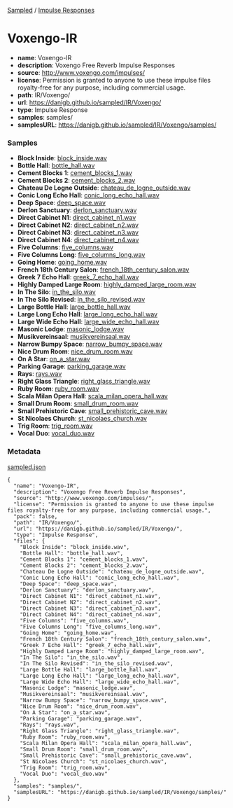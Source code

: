 [Sampled](https://danigb.github.io/sampled)
/
[Impulse Responses](https://danigb.github.io/sampled/IR)

# Voxengo-IR

- __name__: Voxengo-IR
- __description__: Voxengo Free Reverb Impulse Responses
- __source__: http://www.voxengo.com/impulses/
- __license__: Permission is granted to anyone to use these impulse files royalty-free for any purpose, including commercial usage.
- __path__: IR/Voxengo/
- __url__: https://danigb.github.io/sampled/IR/Voxengo/
- __type__: Impulse Response
- __samples__: samples/
- __samplesURL__: https://danigb.github.io/sampled/IR/Voxengo/samples/

### Samples

- __Block Inside__: [block_inside.wav](https://danigb.github.io/sampled/IR/Voxengo/samples/block_inside.wav)
- __Bottle Hall__: [bottle_hall.wav](https://danigb.github.io/sampled/IR/Voxengo/samples/bottle_hall.wav)
- __Cement Blocks 1__: [cement_blocks_1.wav](https://danigb.github.io/sampled/IR/Voxengo/samples/cement_blocks_1.wav)
- __Cement Blocks 2__: [cement_blocks_2.wav](https://danigb.github.io/sampled/IR/Voxengo/samples/cement_blocks_2.wav)
- __Chateau De Logne Outside__: [chateau_de_logne_outside.wav](https://danigb.github.io/sampled/IR/Voxengo/samples/chateau_de_logne_outside.wav)
- __Conic Long Echo Hall__: [conic_long_echo_hall.wav](https://danigb.github.io/sampled/IR/Voxengo/samples/conic_long_echo_hall.wav)
- __Deep Space__: [deep_space.wav](https://danigb.github.io/sampled/IR/Voxengo/samples/deep_space.wav)
- __Derlon Sanctuary__: [derlon_sanctuary.wav](https://danigb.github.io/sampled/IR/Voxengo/samples/derlon_sanctuary.wav)
- __Direct Cabinet N1__: [direct_cabinet_n1.wav](https://danigb.github.io/sampled/IR/Voxengo/samples/direct_cabinet_n1.wav)
- __Direct Cabinet N2__: [direct_cabinet_n2.wav](https://danigb.github.io/sampled/IR/Voxengo/samples/direct_cabinet_n2.wav)
- __Direct Cabinet N3__: [direct_cabinet_n3.wav](https://danigb.github.io/sampled/IR/Voxengo/samples/direct_cabinet_n3.wav)
- __Direct Cabinet N4__: [direct_cabinet_n4.wav](https://danigb.github.io/sampled/IR/Voxengo/samples/direct_cabinet_n4.wav)
- __Five Columns__: [five_columns.wav](https://danigb.github.io/sampled/IR/Voxengo/samples/five_columns.wav)
- __Five Columns Long__: [five_columns_long.wav](https://danigb.github.io/sampled/IR/Voxengo/samples/five_columns_long.wav)
- __Going Home__: [going_home.wav](https://danigb.github.io/sampled/IR/Voxengo/samples/going_home.wav)
- __French 18th Century Salon__: [french_18th_century_salon.wav](https://danigb.github.io/sampled/IR/Voxengo/samples/french_18th_century_salon.wav)
- __Greek 7 Echo Hall__: [greek_7_echo_hall.wav](https://danigb.github.io/sampled/IR/Voxengo/samples/greek_7_echo_hall.wav)
- __Highly Damped Large Room__: [highly_damped_large_room.wav](https://danigb.github.io/sampled/IR/Voxengo/samples/highly_damped_large_room.wav)
- __In The Silo__: [in_the_silo.wav](https://danigb.github.io/sampled/IR/Voxengo/samples/in_the_silo.wav)
- __In The Silo Revised__: [in_the_silo_revised.wav](https://danigb.github.io/sampled/IR/Voxengo/samples/in_the_silo_revised.wav)
- __Large Bottle Hall__: [large_bottle_hall.wav](https://danigb.github.io/sampled/IR/Voxengo/samples/large_bottle_hall.wav)
- __Large Long Echo Hall__: [large_long_echo_hall.wav](https://danigb.github.io/sampled/IR/Voxengo/samples/large_long_echo_hall.wav)
- __Large Wide Echo Hall__: [large_wide_echo_hall.wav](https://danigb.github.io/sampled/IR/Voxengo/samples/large_wide_echo_hall.wav)
- __Masonic Lodge__: [masonic_lodge.wav](https://danigb.github.io/sampled/IR/Voxengo/samples/masonic_lodge.wav)
- __Musikvereinsaal__: [musikvereinsaal.wav](https://danigb.github.io/sampled/IR/Voxengo/samples/musikvereinsaal.wav)
- __Narrow Bumpy Space__: [narrow_bumpy_space.wav](https://danigb.github.io/sampled/IR/Voxengo/samples/narrow_bumpy_space.wav)
- __Nice Drum Room__: [nice_drum_room.wav](https://danigb.github.io/sampled/IR/Voxengo/samples/nice_drum_room.wav)
- __On A Star__: [on_a_star.wav](https://danigb.github.io/sampled/IR/Voxengo/samples/on_a_star.wav)
- __Parking Garage__: [parking_garage.wav](https://danigb.github.io/sampled/IR/Voxengo/samples/parking_garage.wav)
- __Rays__: [rays.wav](https://danigb.github.io/sampled/IR/Voxengo/samples/rays.wav)
- __Right Glass Triangle__: [right_glass_triangle.wav](https://danigb.github.io/sampled/IR/Voxengo/samples/right_glass_triangle.wav)
- __Ruby Room__: [ruby_room.wav](https://danigb.github.io/sampled/IR/Voxengo/samples/ruby_room.wav)
- __Scala Milan Opera Hall__: [scala_milan_opera_hall.wav](https://danigb.github.io/sampled/IR/Voxengo/samples/scala_milan_opera_hall.wav)
- __Small Drum Room__: [small_drum_room.wav](https://danigb.github.io/sampled/IR/Voxengo/samples/small_drum_room.wav)
- __Small Prehistoric Cave__: [small_prehistoric_cave.wav](https://danigb.github.io/sampled/IR/Voxengo/samples/small_prehistoric_cave.wav)
- __St Nicolaes Church__: [st_nicolaes_church.wav](https://danigb.github.io/sampled/IR/Voxengo/samples/st_nicolaes_church.wav)
- __Trig Room__: [trig_room.wav](https://danigb.github.io/sampled/IR/Voxengo/samples/trig_room.wav)
- __Vocal Duo__: [vocal_duo.wav](https://danigb.github.io/sampled/IR/Voxengo/samples/vocal_duo.wav)





### Metadata

[sampled.json](https://danigb.github.io/sampled/IR/Voxengo/sampled.json)

```
{
  "name": "Voxengo-IR",
  "description": "Voxengo Free Reverb Impulse Responses",
  "source": "http://www.voxengo.com/impulses/",
  "license": "Permission is granted to anyone to use these impulse files royalty-free for any purpose, including commercial usage.",
  "pack": false,
  "path": "IR/Voxengo/",
  "url": "https://danigb.github.io/sampled/IR/Voxengo/",
  "type": "Impulse Response",
  "files": {
    "Block Inside": "block_inside.wav",
    "Bottle Hall": "bottle_hall.wav",
    "Cement Blocks 1": "cement_blocks_1.wav",
    "Cement Blocks 2": "cement_blocks_2.wav",
    "Chateau De Logne Outside": "chateau_de_logne_outside.wav",
    "Conic Long Echo Hall": "conic_long_echo_hall.wav",
    "Deep Space": "deep_space.wav",
    "Derlon Sanctuary": "derlon_sanctuary.wav",
    "Direct Cabinet N1": "direct_cabinet_n1.wav",
    "Direct Cabinet N2": "direct_cabinet_n2.wav",
    "Direct Cabinet N3": "direct_cabinet_n3.wav",
    "Direct Cabinet N4": "direct_cabinet_n4.wav",
    "Five Columns": "five_columns.wav",
    "Five Columns Long": "five_columns_long.wav",
    "Going Home": "going_home.wav",
    "French 18th Century Salon": "french_18th_century_salon.wav",
    "Greek 7 Echo Hall": "greek_7_echo_hall.wav",
    "Highly Damped Large Room": "highly_damped_large_room.wav",
    "In The Silo": "in_the_silo.wav",
    "In The Silo Revised": "in_the_silo_revised.wav",
    "Large Bottle Hall": "large_bottle_hall.wav",
    "Large Long Echo Hall": "large_long_echo_hall.wav",
    "Large Wide Echo Hall": "large_wide_echo_hall.wav",
    "Masonic Lodge": "masonic_lodge.wav",
    "Musikvereinsaal": "musikvereinsaal.wav",
    "Narrow Bumpy Space": "narrow_bumpy_space.wav",
    "Nice Drum Room": "nice_drum_room.wav",
    "On A Star": "on_a_star.wav",
    "Parking Garage": "parking_garage.wav",
    "Rays": "rays.wav",
    "Right Glass Triangle": "right_glass_triangle.wav",
    "Ruby Room": "ruby_room.wav",
    "Scala Milan Opera Hall": "scala_milan_opera_hall.wav",
    "Small Drum Room": "small_drum_room.wav",
    "Small Prehistoric Cave": "small_prehistoric_cave.wav",
    "St Nicolaes Church": "st_nicolaes_church.wav",
    "Trig Room": "trig_room.wav",
    "Vocal Duo": "vocal_duo.wav"
  },
  "samples": "samples/",
  "samplesURL": "https://danigb.github.io/sampled/IR/Voxengo/samples/"
}
```

